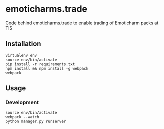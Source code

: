 # emoticharms.trade

Code behind emoticharms.trade to enable trading of Emoticharm packs at TI5

## Installation

```
virtualenv env
source env/bin/activate
pip install -r requirements.txt
npm install && npm install -g webpack
webpack
```

## Usage

### Development

```
source env/bin/activate
webpack --watch
python manager.py runserver
```
